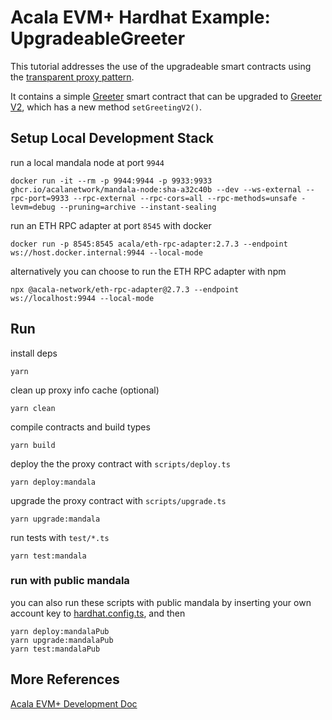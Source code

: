 # Acala EVM+ Hardhat Example: UpgradeableGreeter
This tutorial addresses the use of the upgradeable smart contracts using the [transparent proxy pattern](https://blog.openzeppelin.com/the-transparent-proxy-pattern). 

It contains a simple [Greeter](./contracts/Greeter.sol) smart contract that can be upgraded to [Greeter V2](./contracts/GreeterV2.sol), which has a new method `setGreetingV2()`. 

## Setup Local Development Stack
run a local mandala node at port `9944`
```
docker run -it --rm -p 9944:9944 -p 9933:9933 ghcr.io/acalanetwork/mandala-node:sha-a32c40b --dev --ws-external --rpc-port=9933 --rpc-external --rpc-cors=all --rpc-methods=unsafe -levm=debug --pruning=archive --instant-sealing
```

run an ETH RPC adapter at port `8545` with docker
```
docker run -p 8545:8545 acala/eth-rpc-adapter:2.7.3 --endpoint ws://host.docker.internal:9944 --local-mode
```

alternatively you can choose to run the ETH RPC adapter with npm
```
npx @acala-network/eth-rpc-adapter@2.7.3 --endpoint ws://localhost:9944 --local-mode
```


## Run
install deps
```
yarn
```

clean up proxy info cache (optional)
```
yarn clean
```

compile contracts and build types
```
yarn build
```

deploy the the proxy contract with `scripts/deploy.ts`
```
yarn deploy:mandala
```

upgrade the proxy contract with `scripts/upgrade.ts`
```
yarn upgrade:mandala
```

run tests with `test/*.ts`
```
yarn test:mandala
```

### run with public mandala
you can also run these scripts with public mandala by inserting your own account key to [hardhat.config.ts](./hardhat.config.ts), and then
```
yarn deploy:mandalaPub
yarn upgrade:mandalaPub
yarn test:mandalaPub
```

## More References
[Acala EVM+ Development Doc](https://evmdocs.acala.network/)